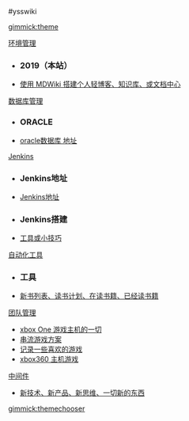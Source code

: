 #ysswiki

<!--
  -- Default theme
  -- (Read: http://wyp110lq.github.io/mdwiki/)
  -- [gimmick:theme](flatly) 
-->

[gimmick:theme](flatly)

[环境管理]()

  * ### 2019（本站）
  * [使用 MDWiki 搭建个人轻博客、知识库、或文档中心](yss/4article/MDWiki.md)


[数据库管理]()

  * ### ORACLE
  * [oracle数据库 地址](yss/1life/人生十项-模板.md)
  
[Jenkins]()

  * ### Jenkins地址
  * [Jenkins地址](yss/0learn/note-personal/2017.md) 
  * ### Jenkins搭建
  * [工具或小技巧](yss/1tools/tools.md)

[自动化工具]()

  * ### 工具
  * [新书列表、读书计划、在读书籍、已经读书籍](yss/2book/books.md)

[团队管理]()

  * [xbox One 游戏主机的一切](yss/2team/xbox1s.md)  
  * [串流游戏方案](yss/2team/streamgame.md)
  * [记录一些喜欢的游戏](yss/2team/like-games.md)
  * [xbox360 主机游戏](yss/2team/xbox360.md)  


[中间件]()
  
  * [新技术、新产品、新思维、一切新的东西](yss/9about/fresh.md)

[gimmick:themechooser](选择皮肤)

<!-- [在线编辑](http://prose.io/#liminany/m) -->

<!--
[gimmick:Disqus](limin-mblogs)
-->
